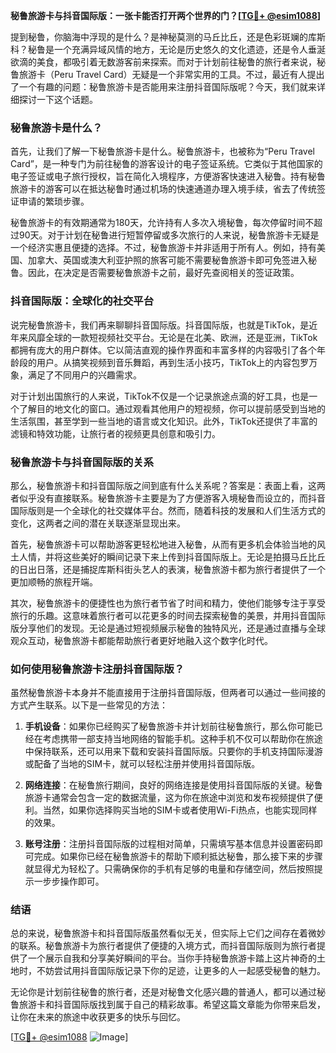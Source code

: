 **秘鲁旅游卡与抖音国际版：一张卡能否打开两个世界的门？[[TG💪+ @esim1088](https://t.me/s/esim1088)]**

提到秘鲁，你脑海中浮现的是什么？是神秘莫测的马丘比丘，还是色彩斑斓的库斯科？秘鲁是一个充满异域风情的地方，无论是历史悠久的文化遗迹，还是令人垂涎欲滴的美食，都吸引着无数游客前来探索。而对于计划前往秘鲁的旅行者来说，秘鲁旅游卡（Peru Travel Card）无疑是一个非常实用的工具。不过，最近有人提出了一个有趣的问题：秘鲁旅游卡是否能用来注册抖音国际版呢？今天，我们就来详细探讨一下这个话题。

### 秘鲁旅游卡是什么？

首先，让我们了解一下秘鲁旅游卡是什么。秘鲁旅游卡，也被称为“Peru Travel Card”，是一种专门为前往秘鲁的游客设计的电子签证系统。它类似于其他国家的电子签证或电子旅行授权，旨在简化入境程序，方便游客快速进入秘鲁。持有秘鲁旅游卡的游客可以在抵达秘鲁时通过机场的快速通道办理入境手续，省去了传统签证申请的繁琐步骤。

秘鲁旅游卡的有效期通常为180天，允许持有人多次入境秘鲁，每次停留时间不超过90天。对于计划在秘鲁进行短暂停留或多次旅行的人来说，秘鲁旅游卡无疑是一个经济实惠且便捷的选择。不过，秘鲁旅游卡并非适用于所有人。例如，持有美国、加拿大、英国或澳大利亚护照的旅客可能不需要秘鲁旅游卡即可免签进入秘鲁。因此，在决定是否需要秘鲁旅游卡之前，最好先查阅相关的签证政策。

### 抖音国际版：全球化的社交平台

说完秘鲁旅游卡，我们再来聊聊抖音国际版。抖音国际版，也就是TikTok，是近年来风靡全球的一款短视频社交平台。无论是在北美、欧洲，还是亚洲，TikTok都拥有庞大的用户群体。它以简洁直观的操作界面和丰富多样的内容吸引了各个年龄段的用户。从搞笑视频到音乐舞蹈，再到生活小技巧，TikTok上的内容包罗万象，满足了不同用户的兴趣需求。

对于计划出国旅行的人来说，TikTok不仅是一个记录旅途点滴的好工具，也是一个了解目的地文化的窗口。通过观看其他用户的短视频，你可以提前感受到当地的生活氛围，甚至学到一些当地的语言或文化知识。此外，TikTok还提供了丰富的滤镜和特效功能，让旅行者的视频更具创意和吸引力。

### 秘鲁旅游卡与抖音国际版的关系

那么，秘鲁旅游卡和抖音国际版之间到底有什么关系呢？答案是：表面上看，这两者似乎没有直接联系。秘鲁旅游卡主要是为了方便游客入境秘鲁而设立的，而抖音国际版则是一个全球化的社交媒体平台。然而，随着科技的发展和人们生活方式的变化，这两者之间的潜在关联逐渐显现出来。

首先，秘鲁旅游卡可以帮助游客更轻松地进入秘鲁，从而有更多机会体验当地的风土人情，并将这些美好的瞬间记录下来上传到抖音国际版上。无论是拍摄马丘比丘的日出日落，还是捕捉库斯科街头艺人的表演，秘鲁旅游卡都为旅行者提供了一个更加顺畅的旅程开端。

其次，秘鲁旅游卡的便捷性也为旅行者节省了时间和精力，使他们能够专注于享受旅行的乐趣。这意味着旅行者可以花更多的时间去探索秘鲁的美景，并用抖音国际版分享他们的发现。无论是通过短视频展示秘鲁的独特风光，还是通过直播与全球观众互动，秘鲁旅游卡都能帮助旅行者更好地融入这个数字化时代。

### 如何使用秘鲁旅游卡注册抖音国际版？

虽然秘鲁旅游卡本身并不能直接用于注册抖音国际版，但两者可以通过一些间接的方式产生联系。以下是一些常见的方法：

1. **手机设备**：如果你已经购买了秘鲁旅游卡并计划前往秘鲁旅行，那么你可能已经在考虑携带一部支持当地网络的智能手机。这种手机不仅可以帮助你在旅途中保持联系，还可以用来下载和安装抖音国际版。只要你的手机支持国际漫游或配备了当地的SIM卡，就可以轻松注册并使用抖音国际版。

2. **网络连接**：在秘鲁旅行期间，良好的网络连接是使用抖音国际版的关键。秘鲁旅游卡通常会包含一定的数据流量，这为你在旅途中浏览和发布视频提供了便利。当然，如果你选择购买当地的SIM卡或者使用Wi-Fi热点，也能实现同样的效果。

3. **账号注册**：注册抖音国际版的过程相对简单，只需填写基本信息并设置密码即可完成。如果你已经在秘鲁旅游卡的帮助下顺利抵达秘鲁，那么接下来的步骤就显得尤为轻松了。只需确保你的手机有足够的电量和存储空间，然后按照提示一步步操作即可。

### 结语

总的来说，秘鲁旅游卡和抖音国际版虽然看似无关，但实际上它们之间存在着微妙的联系。秘鲁旅游卡为旅行者提供了便捷的入境方式，而抖音国际版则为旅行者提供了一个展示自我和分享美好瞬间的平台。当你手持秘鲁旅游卡踏上这片神奇的土地时，不妨尝试用抖音国际版记录下你的足迹，让更多的人一起感受秘鲁的魅力。

无论你是计划前往秘鲁的旅行者，还是对秘鲁文化感兴趣的普通人，都可以通过秘鲁旅游卡和抖音国际版找到属于自己的精彩故事。希望这篇文章能为你带来启发，让你在未来的旅途中收获更多的快乐与回忆。

[[TG💪+ @esim1088](https://t.me/s/esim1088) ![Image](https://i.postimg.cc/4NQfJmqS/Snipaste-2025-05-13-00-14-12.png)]